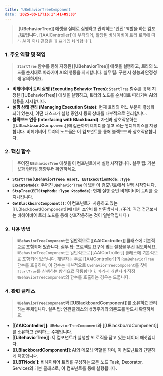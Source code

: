 ```yaml
---
title: 'UBehaviorTreeComponent
date: '2025-08-17T16:17:41+09:00'
---
```




> **[[UBehaviorTree]] 에셋을 실제로 실행하고 관리하는 '엔진' 역할을 하는 컴포넌트입니다.** [[AAIController]]에 부착되어, 할당된 비헤이비어 트리 로직에 따라 AI의 의사 결정을 매 프레임 처리합니다.

### **1. 주요 역할 및 책임**
> **`StartTree` 함수를 통해 지정된 [[UBehaviorTree]] 에셋을 실행하고, 트리의 노드를 순서대로 따라가며 AI의 행동을 지시합니다. 실무 팁: 구현 시 성능과 안정성에 유의하세요.**
* **비헤이비어 트리 실행 (Executing Behavior Trees)**:
	`StartTree` 함수를 통해 지정된 [[UBehaviorTree]] 에셋을 실행하고, 트리의 노드를 순서대로 따라가며 AI의 행동을 지시합니다.
* **실행 상태 관리 (Managing Execution State)**:
	현재 트리의 어느 부분이 활성화되어 있는지, 어떤 태스크가 실행 중인지 등의 상태를 내부적으로 관리합니다.
* **블랙보드 연동 (Interfacing with Blackboard)**:
	자신과 상호작용하는 [[UBlackboardComponent]]에 접근하여 데이터를 읽고 쓰는 인터페이스를 제공합니다. 비헤이비어 트리의 노드들은 이 컴포넌트를 통해 블랙보드와 상호작용합니다.

### **2. 핵심 함수**
> **주어진 `UBehaviorTree` 에셋을 이 컴포넌트에서 실행 시작합니다. 실무 팁: 기본값과 런타임 영향부터 확인하세요.**
* **`StartTree(UBehaviorTree& Asset, EBTExecutionMode::Type ExecuteMode)`**:
	주어진 `UBehaviorTree` 에셋을 이 컴포넌트에서 실행 시작합니다.
* **`StopTree(EBTStopMode::Type StopMode)`**:
	현재 실행 중인 비헤이비어 트리를 중지시킵니다.
* **`GetBlackboardComponent()`**:
	이 컴포넌트가 사용하고 있는 [[UBlackboardComponent]]에 대한 포인터를 반환합니다. (주의: 직접 접근보다는 비헤이비어 트리 노드를 통해 상호작용하는 것이 일반적입니다.)

### **3. 사용 방법**
> **`UBehaviorTreeComponent`는 일반적으로 [[AAIController]] 클래스에 기본적으로 포함되어 있습니다. 실무 팁: 프로젝트 요구에 맞는 설정을 우선 검토하세요.**
`UBehaviorTreeComponent`는 일반적으로 [[AAIController]] 클래스에 기본적으로 포함되어 있습니다. 개발자는 주로 [[AAIController]]의 `RunBehaviorTree` 함수를 호출하며, 이 함수는 내부적으로 `UBehaviorTreeComponent`를 찾아 `StartTree`를 실행하는 방식으로 작동합니다. 따라서 개발자가 직접 `UBehaviorTreeComponent`의 함수를 호출하는 경우는 드뭅니다.

### **4. 관련 클래스**
> **`UBehaviorTreeComponent`와 [[UBlackboardComponent]]를 소유하고 관리하는 주체입니다. 실무 팁: 연관 클래스의 생명주기와 의존도를 반드시 확인하세요.**
* **[[AAIController]]**:
	`UBehaviorTreeComponent`와 [[UBlackboardComponent]]를 소유하고 관리하는 주체입니다.
* **[[UBehaviorTree]]**:
	이 컴포넌트가 실행할 AI 로직을 담고 있는 데이터 에셋입니다.
* **[[UBlackboardComponent]]**:
	AI의 메모리 역할을 하며, 이 컴포넌트와 긴밀하게 작동합니다.
* **[[UBTNode]]**:
	비헤이비어 트리를 구성하는 모든 노드(Task, Decorator, Service)의 기본 클래스로, 이 컴포넌트를 통해 실행됩니다.
